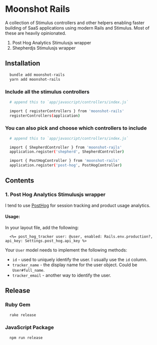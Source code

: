 # Moonshot Rails

A collection of Stimulus controllers and other helpers enabling faster building of SaaS applications using modern Rails and Stimulus. Most of these are heavily opinionated.

1. Post Hog Analytics Stimulusjs wrapper
2. Shepherdjs Stimulusjs wrapper

## Installation

```bash
  bundle add moonshot-rails
  yarn add moonshot-rails

```

### Include all the stimulus controllers

```bash
  # append this to `app/javascript/controllers/index.js`

  import { registerControllers } from 'moonshot-rails'
  registerControllers(application)
```

### You can also pick and choose which controllers to include

```bash
  # append this to `app/javascript/controllers/index.js`

  import { ShepherdController } from 'moonshot-rails'
  application.register('shepherd', ShepherdController)

  import { PostHogController } from 'moonshot-rails'
  application.register('post-hog', PostHogController)
```

## Contents

### 1. Post Hog Analytics Stimulusjs wrapper

I tend to use [PostHog](https://posthog.com/) for session tracking and product usage analytics.

#### Usage:

In your layout file, add the following:

```erb
  <%= post_hog_tracker user: @user, enabled: Rails.env.production?, api_key: Settings.post_hog.api_key %>
```

Your `User` model needs to implement the following methods:
* `id` - used to uniquely identify the user. I usually use the `id` column.
* `tracker_name` - the display name for the user object. Could be `User#full_name`.
* `tracker_email` - another way to identify the user.

## Release

### Ruby Gem

```bash
  rake release
```

### JavaScript Package

```bash
  npm run release
```
